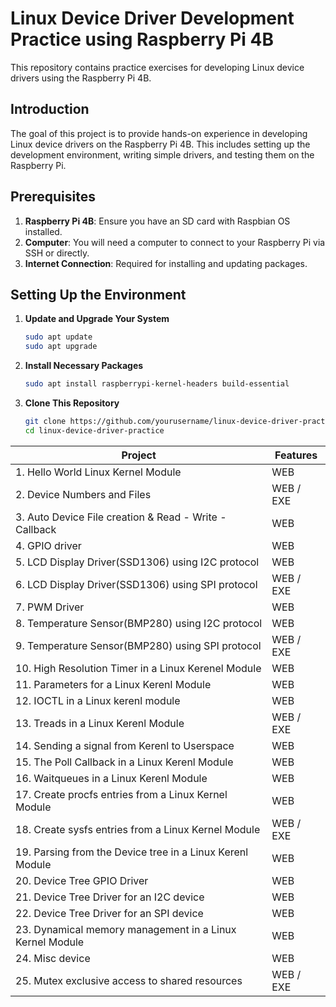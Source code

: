 # Linux Device Driver Development Practice using Raspberry Pi 4B

This repository contains practice exercises for developing Linux device drivers using the Raspberry Pi 4B.

## Introduction

The goal of this project is to provide hands-on experience in developing Linux device drivers on the Raspberry Pi 4B. This includes setting up the development environment, writing simple drivers, and testing them on the Raspberry Pi.

## Prerequisites

1. **Raspberry Pi 4B**: Ensure you have an SD card with Raspbian OS installed.
2. **Computer**: You will need a computer to connect to your Raspberry Pi via SSH or directly.
3. **Internet Connection**: Required for installing and updating packages.

## Setting Up the Environment

1. **Update and Upgrade Your System**

    ```sh
    sudo apt update
    sudo apt upgrade
    ```

2. **Install Necessary Packages**

    ```sh
    sudo apt install raspberrypi-kernel-headers build-essential
    ```

3. **Clone This Repository**

    ```sh
    git clone https://github.com/yourusername/linux-device-driver-practice.git
    cd linux-device-driver-practice
    ```


|Project|Features|
|---|---|
|1. Hello World Linux Kernel Module|WEB|
|2. Device Numbers and Files|WEB / EXE|
|3. Auto Device File creation & Read - Write - Callback|WEB|
|4. GPIO driver|WEB|
|5. LCD Display Driver(SSD1306) using I2C protocol|WEB|
|6. LCD Display Driver(SSD1306) using SPI protocol|WEB / EXE|
|7. PWM Driver|WEB|
|8. Temperature Sensor(BMP280) using I2C protocol|WEB|
|9. Temperature Sensor(BMP280) using SPI protocol|WEB / EXE|
|10. High Resolution Timer in a Linux Kerenel Module|WEB|
|11. Parameters for a Linux Kerenl Module|WEB|
|12. IOCTL in a Linux kerenl module|WEB|
|13. Treads in a Linux Kerenl Module|WEB / EXE|
|14. Sending a signal from Kerenl to Userspace|WEB|
|15. The Poll Callback in a Linux Kerenl Module|WEB|
|16. Waitqueues in a Linux Kerenl Module|WEB|
|17. Create procfs entries from a Linux Kernel Module|WEB|
|18. Create sysfs entries from a Linux Kernel Module|WEB / EXE|
|19. Parsing from the Device tree in a Linux Kerenl Module|WEB|
|20. Device Tree GPIO Driver|WEB|
|21. Device Tree Driver for an I2C device|WEB|
|22. Device Tree Driver for an SPI device|WEB|
|23. Dynamical memory management in a Linux Kernel Module|WEB|
|24. Misc device|WEB|
|25. Mutex exclusive access to shared resources|WEB / EXE|



